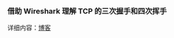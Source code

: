 ### 借助 Wireshark 理解 TCP 的三次握手和四次挥手
详细内容：[博客](https://www.fcbhank.top/2019/09/30/%E7%A0%81%E5%86%9C%E7%AC%94%E8%AE%B0/%E5%80%9F%E5%8A%A9-Wireshark-%E7%90%86%E8%A7%A3-TCP-%E7%9A%84%E4%B8%89%E6%AC%A1%E6%8F%A1%E6%89%8B%E5%92%8C%E5%9B%9B%E6%AC%A1%E6%8C%A5%E6%89%8B/#more)